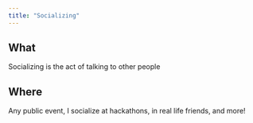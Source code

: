 ```yaml
---
title: "Socializing"
---
```

## What

Socializing is the act of talking to other people

## Where

Any public event, I socialize at hackathons, in real life friends, and more!

